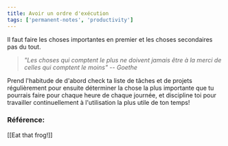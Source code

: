 ```yaml
---
title: Avoir un ordre d'exécution
tags: ['permanent-notes', 'productivity']
---
```


Il faut faire les choses importantes en premier et les choses secondaires pas du tout. 

> *"Les choses qui comptent le plus ne doivent jamais être à la merci de celles qui comptent le moins" -- Goethe*

Prend l'habitude de d'abord check ta liste de tâches et de projets régulièrement pour ensuite déterminer la chose la plus importante que tu pourrais faire pour chaque heure de chaque journée, et discipline toi pour travailler continuellement à l'utilisation la plus utile de ton temps!

### Référence:
[[Eat that frog!]]
